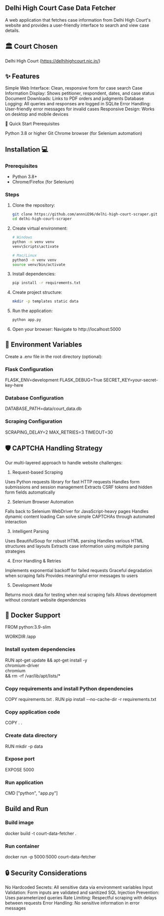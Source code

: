 ## Delhi High Court Case Data Fetcher
A web application that fetches case information from Delhi High Court's website and provides a user-friendly interface to search and view case details.
## 🏛️ Court Chosen
Delhi High Court (https://delhihighcourt.nic.in/)
## ✨ Features

Simple Web Interface: Clean, responsive form for case search
Case Information Display: Shows petitioner, respondent, dates, and case status
Document Downloads: Links to PDF orders and judgments
Database Logging: All queries and responses are logged in SQLite
Error Handling: User-friendly error messages for invalid cases
Responsive Design: Works on desktop and mobile devices

🚀 Quick Start
Prerequisites

Python 3.8 or higher
Git
Chrome browser (for Selenium automation)

## Installation 💻

### Prerequisites
- Python 3.8+
- Chrome/Firefox (for Selenium)

### Steps
1. Clone the repository:
   ```bash
   git clone https://github.com/annniE96/delhi-high-court-scraper.git
   cd delhi-high-court-scraper

2. Create virtual environment:
   ```bash
   # Windows
   python -m venv venv
   venv\Scripts\activate

   # Mac/Linux
   python3 -m venv venv
   source venv/bin/activate
3. Install dependencies:    
   ```bash
   pip install -r requirements.txt
4. Create project structure:
   ```bash
   mkdir -p templates static data

5. Run the application:
   ```bash
   python app.py

6. Open your browser: Navigate to http://localhost:5000

## 🔧 Environment Variables
Create a .env file in the root directory (optional):
### Flask Configuration
FLASK_ENV=development
FLASK_DEBUG=True
SECRET_KEY=your-secret-key-here

### Database Configuration
DATABASE_PATH=data/court_data.db

### Scraping Configuration
SCRAPING_DELAY=2
MAX_RETRIES=3
TIMEOUT=30
    
## 🛡️ CAPTCHA Handling Strategy
Our multi-layered approach to handle website challenges:
1. Request-based Scraping

Uses Python requests library for fast HTTP requests
Handles form submissions and session management
Extracts CSRF tokens and hidden form fields automatically

2. Selenium Browser Automation

Falls back to Selenium WebDriver for JavaScript-heavy pages
Handles dynamic content loading
Can solve simple CAPTCHAs through automated interaction

3. Intelligent Parsing

Uses BeautifulSoup for robust HTML parsing
Handles various HTML structures and layouts
Extracts case information using multiple parsing strategies

4. Error Handling & Retries

Implements exponential backoff for failed requests
Graceful degradation when scraping fails
Provides meaningful error messages to users

5. Development Mode

Returns mock data for testing when real scraping fails
Allows development without constant website dependencies

## 🐳 Docker Support
FROM python:3.9-slim

WORKDIR /app

### Install system dependencies
RUN apt-get update && apt-get install -y \
    chromium-driver \
    chromium \
    && rm -rf /var/lib/apt/lists/*

### Copy requirements and install Python dependencies
COPY requirements.txt .
RUN pip install --no-cache-dir -r requirements.txt

### Copy application code
COPY . .

### Create data directory
RUN mkdir -p data

### Expose port
EXPOSE 5000

### Run application
CMD ["python", "app.py"]

## Build and Run
### Build image
docker build -t court-data-fetcher .

### Run container
docker run -p 5000:5000 court-data-fetcher

## 🔒 Security Considerations

No Hardcoded Secrets: All sensitive data via environment variables
Input Validation: Form inputs are validated and sanitized
SQL Injection Prevention: Uses parameterized queries
Rate Limiting: Respectful scraping with delays between requests
Error Handling: No sensitive information in error messages
      


